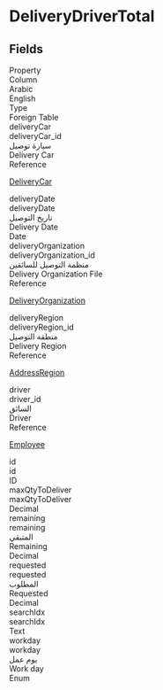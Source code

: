 
<div class='tableName'>


# DeliveryDriverTotal
</div>


<ContentFilter/>

<div class='searchable'>

## Fields

<div class="nama-table">
<div class="row header-row">
<div class="cell">Property</div>
<div class="cell">Column</div>
<div class="cell">Arabic</div>
<div class="cell">English</div>
<div class="cell">Type</div>
<div class="cell">Foreign Table</div>
</div><div class="row searchable" id="deliveryCar">
<div class="cell" data-label="Property">deliveryCar</div>
<div class="cell" data-label="Column">deliveryCar_id</div>
<div class="cell" data-label="Arabic"> سيارة توصيل</div>
<div class="cell" data-label="English"> Delivery Car</div>
<div class="cell" data-label="Type">Reference</div>
<div class="cell" data-label="Foreign Table">

 [DeliveryCar](/modules/basic/DeliveryCar.md) 
</div>
</div>

<div class="row searchable" id="deliveryDate">
<div class="cell" data-label="Property">deliveryDate</div>
<div class="cell" data-label="Column">deliveryDate</div>
<div class="cell" data-label="Arabic">تاريخ التوصيل</div>
<div class="cell" data-label="English">Delivery Date</div>
<div class="cell" data-label="Type">Date</div>

</div>

<div class="row searchable" id="deliveryOrganization">
<div class="cell" data-label="Property">deliveryOrganization</div>
<div class="cell" data-label="Column">deliveryOrganization_id</div>
<div class="cell" data-label="Arabic"> منظمة التوصيل للسائقين</div>
<div class="cell" data-label="English"> Delivery Organization File</div>
<div class="cell" data-label="Type">Reference</div>
<div class="cell" data-label="Foreign Table">

 [DeliveryOrganization](/modules/supplychain-delivery-queues/DeliveryOrganization.md) 
</div>
</div>

<div class="row searchable" id="deliveryRegion">
<div class="cell" data-label="Property">deliveryRegion</div>
<div class="cell" data-label="Column">deliveryRegion_id</div>
<div class="cell" data-label="Arabic">منطقة التوصيل</div>
<div class="cell" data-label="English">Delivery Region</div>
<div class="cell" data-label="Type">Reference</div>
<div class="cell" data-label="Foreign Table">

 [AddressRegion](/modules/basic/AddressRegion.md) 
</div>
</div>

<div class="row searchable" id="driver">
<div class="cell" data-label="Property">driver</div>
<div class="cell" data-label="Column">driver_id</div>
<div class="cell" data-label="Arabic">السائق</div>
<div class="cell" data-label="English">Driver</div>
<div class="cell" data-label="Type">Reference</div>
<div class="cell" data-label="Foreign Table">

 [Employee](/modules/basic/Employee.md) 
</div>
</div>

<div class="row searchable" id="id">
<div class="cell" data-label="Property">id</div>
<div class="cell" data-label="Column">id</div>
<div class="cell" data-label="Arabic"></div>
<div class="cell" data-label="English"></div>
<div class="cell" data-label="Type">ID</div>

</div>

<div class="row searchable" id="maxQtyToDeliver">
<div class="cell" data-label="Property">maxQtyToDeliver</div>
<div class="cell" data-label="Column">maxQtyToDeliver</div>
<div class="cell" data-label="Arabic"></div>
<div class="cell" data-label="English"></div>
<div class="cell" data-label="Type">Decimal</div>

</div>

<div class="row searchable" id="remaining">
<div class="cell" data-label="Property">remaining</div>
<div class="cell" data-label="Column">remaining</div>
<div class="cell" data-label="Arabic">المتبقي</div>
<div class="cell" data-label="English">Remaining</div>
<div class="cell" data-label="Type">Decimal</div>

</div>

<div class="row searchable" id="requested">
<div class="cell" data-label="Property">requested</div>
<div class="cell" data-label="Column">requested</div>
<div class="cell" data-label="Arabic">المطلوب</div>
<div class="cell" data-label="English">Requested</div>
<div class="cell" data-label="Type">Decimal</div>

</div>

<div class="row searchable" id="searchIdx">
<div class="cell" data-label="Property">searchIdx</div>
<div class="cell" data-label="Column">searchIdx</div>
<div class="cell" data-label="Arabic"></div>
<div class="cell" data-label="English"></div>
<div class="cell" data-label="Type">Text</div>

</div>

<div class="row searchable" id="workday">
<div class="cell" data-label="Property">workday</div>
<div class="cell" data-label="Column">workday</div>
<div class="cell" data-label="Arabic">يوم عمل</div>
<div class="cell" data-label="English">Work day</div>
<div class="cell" data-label="Type">Enum</div>

</div>


</div>
</div>

